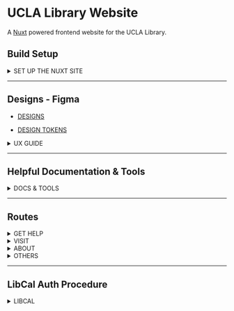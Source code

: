 # UCLA Library Website

A [Nuxt](https://nuxtjs.org/) powered frontend website for the UCLA Library.

## Build Setup

<details><summary>SET UP THE NUXT SITE</summary>

**This is a Nuxt site, it builds and deploys like any other Nuxt project.**

Works best with the [fuxt-backend](https://github.com/funkhaus/fuxt-backend) WordPress theme as the backend.

**First step:** Duplicate and rename `.example.env` to `.env`. Define any vars environment needed there.

```bash
# install dependencies
$ npm install

# serve with hot reload at localhost:3000
$ npm run dev

# serve with hot reload Storybook at localhost:3003
$ npm run storybook

# build for production and launch server
$ npm run build
$ npm start

# build Storybook for production
$ npx nuxt storybook build

# generate static nuxt site
$ npm run generate

```

</details>

---

## Designs - Figma

-   [DESIGNS](https://www.figma.com/file/ZT2qWKTlOxfhr1QUS2rFPL/UI-Pattern-Library-(Client-Facing)-Final?node-id=0%)

-   [DESIGN TOKENS](https://www.figma.com/file/EKazRIMP4B15bD16UDbOwR/UCLA-Library-Design-System?node-id=117%3A5562)

<details><summary>UX GUIDE</summary>

---

### STEPS

*(font-size/line-height/letter-spacing)*

#### `@include step-5;`  
+ **page-title**  
    + *Karbon Regular*  
    + Desktop - 84px / 100em / 0em  
    + Tablet -    50px/100em/0em  
    + Mobile -    36px/100em/0em  

#### `@include step-4;`  
+ **section-heading**  
    + *Karbon Regular*  
    + Desktop - 63px/125em/0em  
    + Tablet -    42px/125em/0em  
    + Mobile -    32px/125em/0em  

#### `@include step-3;`
+ **subheading**  
    + *Karbon Regular*  
    + Desktop - 48px/125em/0em  
    + Tablet - 34px/125em/0em  
    + Mobile - 28px/125em/0em  

#### `@include step-2;`  
+ **subheading-small**  
    + *Karbon Medium*  
    + Desktop - 36px/120em/0.25em  
    + Tablet - 28px/125em/0em  
    + Mobile - 28px/125em/0em  

#### `@include step-1;`  
+ **subtitle**  
    + *Karbon Medium*  
    + Desktop - 26px/125em/0em  
    + Tablet - 24px/125em/0em  
    + Mobile - 22px/125em/0em

---

### HEADINGS

All Heading tags are `var(--font-primary)` (Karbon)

#### `<h1 class="page-title"></h1>`
+ `font-size: var(--step-5);` (84px/50px/36px)
+ `font-weight: 400;`

#### `<h2 class="section-heading"></h2>`
+ `font-size: var(--step-4);` (63px/42px/32px)
+ `font-weight: 400;`

#### `<h3 class="subheading"></h3>`
+ `font-size: var(--step-3);` (48px/34px/28px)
+ `font-weight: 400;`

#### `<h4 class="subheading-small"></h4>`
+ `font-size: var(--step-3);` (48px/34px/28px)
+ `font-weight: 500;`

#### `<h5 class="subtitle"></h5>`
+ `font-size: var(--step-3);` (48px/34px/28px)
+ `font-weight: 500;`

#### `<h6 class="heading-six"></h6>`
+ `font-size: 20px;`
+ `font-weight: 500;`

---

### FONTS
    `var(--font-primary)` Karbon  
    `var(--font-secondary)`Proxima Nova

---

</details>

---

## Helpful Documentation & Tools

<details><summary>DOCS & TOOLS</summary>

+ [ORG Chart](https://jira.library.ucla.edu/secure/attachment/72225/lib_org_chart.txt)
+ [Current UCLA Library Site](https://www.library.ucla.edu/)
+ [Team - Youtube](https://www.youtube.com/playlist?list=PLD6zTMdoCybJKdTBgm0UesCY_sTMOSOAn)
+ [Clippy](https://bennettfeely.com/clippy/)
+ [Flexy Boxes](https://the-echoplex.net/flexyboxes/)
+ [Nth Child Calculator](https://www.nealgrosskopf.com/tech/resources/80/)
+ [Lorem Ipsum](https://loremipsum.io/)

+ [Nuxt Docs](https://nuxtjs.org/docs/concepts/nuxt-lifecycle/)
    + [Funkhaus Components](https://github.com/funkhaus/fh-components)
+ [Craft Docs](https://craftcms.com/docs/3.x/project-config.html)
    + [Craft Plugin Store](https://plugins.craftcms.com/)
        + [Redactor](https://imperavi.com/redactor/docs/)
        + [Feed Me](https://docs.craftcms.com/feed-me/v4/)
        + [Navigation](https://verbb.io/craft-plugins/navigation/docs/get-started/installation-setup)
        + [Neo](https://github.com/spicywebau/craft-neo/wiki)
+ SCRIPTS
    + `npm run dev` : "nuxt",
    + `npm run build` : "nuxt build",
    + `npm run generate` : "nuxt generate",
    + `npm run start` : "nuxt start",
    + `npm run storybook` : "nuxt storybook --port 3009",
    + `npm run storybook-build` : "nuxt storybook build",
    + `npm run cypress` : "cypress open",
    + `npm run cypress-run` : "cypress run",
    + `npm run lint` : "eslint ./",
    + `npm run lint-fix` : "eslint --fix ./",
    + `npm run percy` : "percy storybook http://localhost:3003",
    + `npm run percy-static` : "percy storybook ./storybook-static"

</details>

---

## Routes

<details><summary>GET HELP</summary>

| Menu name                     | URL                                               | Figma template name       |
| ----------------------------- | ------------------------------------------------- | ------------------------- |
| Borrowing Books and Equipment | /services-resources/borrowing-books-and-equipment | Help Topic - Landing Page |
| Research                      | /services-resources/research                      | Help Topic - Landing Page |
| Teaching                      | ?                                                 | ?                         |
| Remote Access                 | ?                                                 | ?                         |
| Find & Reserve a Space        | ?                                                 | ?                         |
| View all services & Resources | ?                                                 | ?                         |

</details>

<details><summary>VISIT</summary>

| Menu name                  | URL               | Figma template name                                                                 |
| -------------------------- | ----------------- | ----------------------------------------------------------------------------------- |
| Location & Hours           | ?                 | ?                                                                                   |
| Exhibits & Upcoming Events | /events-exhibits/ | All Exhibits & Upcoming Events - Listing Page (General Template, list view default) |
| Our Collections            | ?                 | ?                                                                                   |
| For the General Public     | ?                 | ?                                                                                   |

</details>

<details><summary>ABOUT</summary>

| Menu name                    | URL | Figma template name |
| ---------------------------- | --- | ------------------- |
| About the UCLA Libraries     | ?   | ?                   |
| Library News                 | ?   | ?                   |
| Staff Directory              | ?   | ?                   |
| Student Opportunities        | ?   | ?                   |
| Awards, Fellowships & Grants | ?   | ?                   |

</details>

<details><summary>OTHERS</summary>

| Menu name        | URL | Figma template name |
| ---------------- | --- | ------------------- |
| Location & Hours | ?   | ?                   |

</details>

---

## LibCal Auth Procedure

<details><summary>LIBCAL</summary>

1. At start of build, we need to exchange secret for token
2. Token needs to be given to client side, so that search works

</details>
